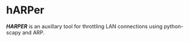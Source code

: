 # hARPer
***HARPER*** is an auxillary tool for throttling LAN connections using python-scapy and ARP.
